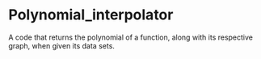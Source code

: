 # Polynomial_interpolator
A code that returns the polynomial of a function, along with its respective graph, when given its data sets.
